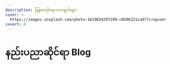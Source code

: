```yaml
---
description: မြန်မာလိုရေးသားချက်များ
cover: >-
  https://images.unsplash.com/photo-1629654297299-c8506221ca97?crop=entropy&cs=srgb&fm=jpg&ixid=MnwxOTcwMjR8MHwxfHNlYXJjaHwxfHxsaW51eHxlbnwwfHx8fDE2NDY4MzY0NTY&ixlib=rb-1.2.1&q=85
coverY: 0
---
```


# နည်းပညာဆိုင်ရာ Blog

